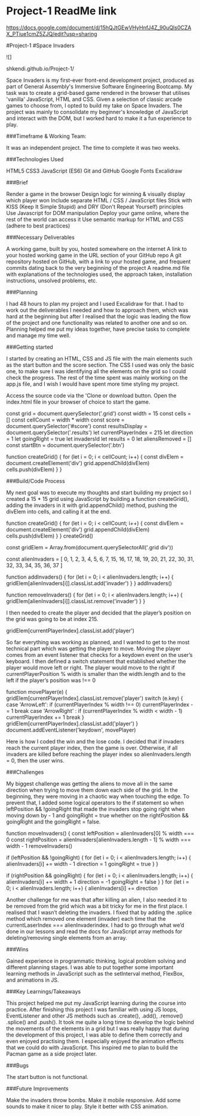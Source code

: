# Project-1 ReadMe link

https://docs.google.com/document/d/15hQJtGEwVHyHnfJ4Z_90uQls0CZAX_PTiue1cmZ5ZJQ/edit?usp=sharing

#Project-1
#Space Invaders

![]


shkendi.github.io/Project-1/








Space Invaders is my first-ever front-end development project, produced as part of General Assembly's Immersive Software Engineering Bootcamp.
My task was to create a grid-based game rendered in the browser that utilises 'vanilla' JavaScript, HTML and CSS.
Given a selection of classic arcade games to choose from, I opted to build my take on Space Invaders.
The project was mainly to consolidate my beginner's knowledge of JavaScript and interact with the DOM, but I worked hard to make it a fun experience to play.


###Timeframe & Working Team:

It was an independent project.
The time to complete it was two weeks.


###Technologies Used

HTML5
CSS3
JavaScript (ES6)
Git and GitHub
Google Fonts
Excalidraw

###Brief


Render a game in the browser
Design logic for winning & visually display which player won
Include separate HTML / CSS / JavaScript files
Stick with KISS (Keep It Simple Stupid) and DRY (Don't Repeat Yourself) principles
Use Javascript for DOM manipulation
Deploy your game online, where the rest of the world can access it
Use semantic markup for HTML and CSS (adhere to best practices)




###Necessary Deliverables

A working game, built by you, hosted somewhere on the internet
A link to your hosted working game in the URL section of your GitHub repo
A git repository hosted on GitHub, with a link to your hosted game, and frequent commits dating back to the very beginning of the project
A readme.md file with explanations of the technologies used, the approach taken, installation instructions, unsolved problems, etc.


###Planning



I had 48 hours to plan my project and I used Excalidraw for that. I had to work out the deliverables I needed and how to approach them, which was hard at the beginning but after I realised that the logic was leading the flow of the project and one functionality was related to another one and so on. Planning helped me put my ideas together, have precise tasks to complete and manage my time well.  






  






###Getting started

I started by creating an HTML, CSS and JS file with the main elements such as the start button and the score section. The CSS I used was only the basic one, to make sure I was identifying all the elements on the grid so I could check the progress. The rest of the time spent was mainly working on the app.js file, and I wish I would have spent more time styling my project.

Access the source code via the 'Clone or download button.
Open the index.html file in your browser of choice to start the game.


const grid = document.querySelector('.grid')
const width = 15
const cells = []
const cellCount = width * width
const score = document.querySelector('#score')
const resultsDisplay = document.querySelector('.results')
let currentPlayerIndex = 215
let direction = 1
let goingRight = true
let invadersId
let results = 0
let aliensRemoved = []
const startBtn = document.querySelector('.btn')


function createGrid() {
 for (let i = 0; i < cellCount; i++) {
   const divElem = document.createElement('div')
   grid.appendChild(divElem)
   cells.push(divElem)
 }
}


###Build/Code Process



My next goal was to execute my thoughts and start building my project so I created a 15 * 15 grid using JavaScript by building a function createGrid(), adding the invaders in it with grid.appendChild() method, pushing the divElem into cells, and calling it at the end.

function createGrid() {
 for (let i = 0; i < cellCount; i++) {
   const divElem = document.createElement('div')
   grid.appendChild(divElem)
   cells.push(divElem)
 }
}
createGrid()


const gridElem = Array.from(document.querySelectorAll('.grid div'))


const alienInvaders = [
 0, 1, 2, 3, 4, 5, 6, 7,
 15, 16, 17, 18, 19, 20, 21, 22,
 30, 31, 32, 33, 34, 35, 36, 37
]


function addInvaders() {
 for (let i = 0; i < alienInvaders.length; i++) {
   gridElem[alienInvaders[i]].classList.add('invader')
 }
}
addInvaders()


function removeInvaders() {
 for (let i = 0; i < alienInvaders.length; i++) {
   gridElem[alienInvaders[i]].classList.remove('invader') 
 }
}


I then needed to create the player and decided that the player’s position on the grid was going to be at index 215.

gridElem[currentPlayerIndex].classList.add('player')

So far everything was working as planned, and I wanted to get to the most technical part which was getting the player to move. Moving the player comes from an event listener that checks for a keydown event on the user’s keyboard. I then defined a switch statement that established whether the player would move left or right. The player would move to the right if currentPlayerPosition % width is smaller than the width.length and to the left if the player’s position was !== 0  

function movePlayer(e) {
 gridElem[currentPlayerIndex].classList.remove('player')
 switch (e.key) {
   case 'ArrowLeft':
     if (currentPlayerIndex % width !== 0) currentPlayerIndex -= 1
     break
   case 'ArrowRight' :
     if (currentPlayerIndex % width < width - 1) currentPlayerIndex += 1
     break
 }
 gridElem[currentPlayerIndex].classList.add('player')
}
document.addEventListener('keydown', movePlayer)


Here is how I coded the win and the lose code. I decided that if invaders reach the current player index, then the game is over. Otherwise, if all invaders are killed before reaching the player index so alienInvaders.length = 0, then the user wins.











###Challenges

My biggest challenge was getting the aliens to move all in the same direction when trying to move them down each side of the grid. In the beginning, they were moving in a chaotic way when touching the edge. To prevent that, I added some logical operators to the if statement so when leftPosition && !goingRight that made the invaders stop going right when moving down by - 1 and goingRight = true whether on the rightPosition && goingRight and the goingRight = false.

function moveInvaders() {
 const leftPosition = alienInvaders[0] % width === 0
 const rightPosition = alienInvaders[alienInvaders.length - 1] % width === width - 1
 removeInvaders()




 if (leftPosition && !goingRight) {
   for (let i = 0; i < alienInvaders.length; i++) {
     alienInvaders[i] += width - 1
     direction = 1
     goingRight = true
   }
 }


 if (rightPosition && goingRight) {
   for (let i = 0; i < alienInvaders.length; i++) {
     alienInvaders[i] += width + 1
     direction = -1
     goingRight = false
   }
 }
  for (let i = 0; i < alienInvaders.length; i++) {
   alienInvaders[i] += direction


Another challenge for me was that after killing an alien, I also needed it to be removed from the grid which was a bit tricky for me in the first place. I realised that I wasn’t deleting the invaders. I fixed that by adding the .splice method which removed one element (invader) each time that the currentLaserIndex  === alienInvaderindex.
I had to go through what we’d done in our lessons and read the docs for JavaScript array methods for deleting/removing single elements from an array.




###Wins

Gained experience in programmatic thinking, logical problem solving and different planning stages. I was able to put together some important learning methods in JavaScript such as the setInterval method, FlexBox, and animations in JS.

###Key Learnings/Takeaways

This project helped me put my JavaScript learning during the course into practice.
After finishing this project I was familiar with using JS loops, EventListener and other JS methods such as .create(), .add(), .remove() .splice() and .push(). It took me quite a long time to develop the logic behind the movements of the elements in a grid but I was really happy that during the development of this project, I was able to define them correctly and even enjoyed practising them. I especially enjoyed the animation effects that we could do with JavaScript. This inspired me to plan to build the Pacman game as a side project later. 



###Bugs

The start button is not functional. 

###Future Improvements

Make the invaders throw bombs.
Make it mobile responsive. 
Add some sounds to make it nicer to play.
Style it better with CSS animation.


